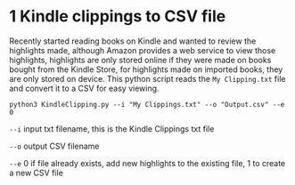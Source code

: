 # 1 Kindle clippings to CSV file
Recently started reading books on Kindle and wanted to review the highlights made, although Amazon provides a web service to view those highlights, highlights are only stored online if they were made on books bought from the Kindle Store, for highlights made on imported books, they are only stored on device. This python script reads the `My Clipping.txt` file and convert it to a CSV for easy viewing.


`python3 KindleClipping.py --i "My Clippings.txt" --o "Output.csv" --e 0`

`--i` input txt filename, this is the Kindle Clippings txt file

`--o` output CSV filename

`--e` 0 if file already exists, add new highlights to the existing file, 1 to create a new CSV file
